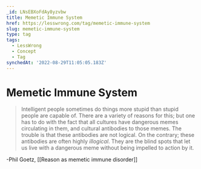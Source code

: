 ```yaml
---
_id: LNsEBXoFdAy8yzvbw
title: Memetic Immune System
href: https://lesswrong.com/tag/memetic-immune-system
slug: memetic-immune-system
type: tag
tags:
  - LessWrong
  - Concept
  - Tag
synchedAt: '2022-08-29T11:05:05.183Z'
---
```


# Memetic Immune System

> Intelligent people sometimes do things more stupid than stupid people are capable of. There are a variety of reasons for this; but one has to do with the fact that all cultures have dangerous memes circulating in them, and cultural antibodies to those memes. The trouble is that these antibodies are not logical. On the contrary; these antibodies are often highly *illogical*. They are the blind spots that let us live with a dangerous meme without being impelled to action by it.

-Phil Goetz, [[Reason as memetic immune disorder]]
